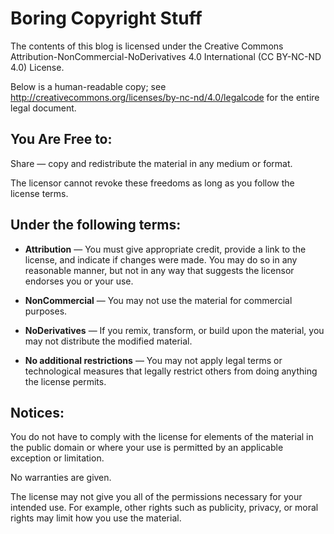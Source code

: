 # Boring Copyright Stuff

The contents of this blog is licensed under the Creative Commons Attribution-NonCommercial-NoDerivatives 4.0 International (CC BY-NC-ND 4.0) License.

Below is a human-readable copy; see <http://creativecommons.org/licenses/by-nc-nd/4.0/legalcode> for the entire legal document.

## You Are Free to:

Share — copy and redistribute the material in any medium or format.

The licensor cannot revoke these freedoms as long as you follow the license terms.

## Under the following terms:

* **Attribution** — You must give appropriate credit, provide a link to the license, and indicate if changes were made. You may do so in any reasonable manner, but not in any way that suggests the licensor endorses you or your use.

* **NonCommercial** — You may not use the material for commercial purposes.
* **NoDerivatives** — If you remix, transform, or build upon the material, you may not distribute the modified material.
* **No additional restrictions** — You may not apply legal terms or technological measures that legally restrict others from doing anything the license permits.

## Notices:

You do not have to comply with the license for elements of the material in the public domain or where your use is permitted by an applicable exception or limitation.

No warranties are given. 

The license may not give you all of the permissions necessary for your intended use. For example, other rights such as publicity, privacy, or moral rights may limit how you use the material.
